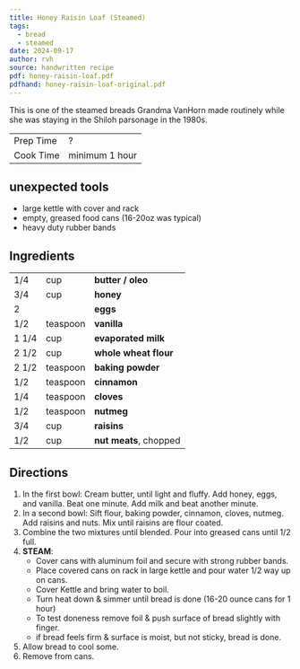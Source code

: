 ```yaml
---
title: Honey Raisin Loaf (Steamed)
tags:
  - bread
  - steamed
date: 2024-09-17
author: rvh
source: handwritten recipe
pdf: honey-raisin-loaf.pdf
pdfhand: honey-raisin-loaf-original.pdf
---
```


This is one of the steamed breads Grandma VanHorn made routinely while she was staying in the Shiloh parsonage in the 1980s.

|           |                |
| --------- | -------------- |
| Prep Time | ?              |
| Cook Time | minimum 1 hour |

## unexpected tools

- large kettle with cover and rack
- empty, greased food cans (16-20oz was typical)
- heavy duty rubber bands
 
## Ingredients

|       |          |                        |
|:----- |:-------- |:---------------------- |
| 1/4   | cup      | **butter / oleo**      |
| 3/4   | cup      | **honey**              |
| 2     |          | **eggs**               |
| 1/2   | teaspoon | **vanilla**            |
| 1 1/4 | cup      | **evaporated milk**    |
| 2 1/2 | cup      | **whole wheat flour**  |
| 2 1/2 | teaspoon | **baking powder**      |
| 1/2   | teaspoon | **cinnamon**           |
| 1/4   | teaspoon | **cloves**             |
| 1/2   | teaspoon | **nutmeg**             |
| 3/4   | cup      | **raisins**            |
| 1/2   | cup      | **nut meats**, chopped |


## Directions

1. In the first bowl: Cream butter, until light and fluffy. Add honey, eggs, and vanilla. Beat one minute. Add milk and beat another minute.
2. In a second bowl: Sift flour, baking powder, cinnamon, cloves, nutmeg. Add raisins and nuts. Mix until raisins are flour coated.
3. Combine the two mixtures until blended. Pour into greased cans until 1/2 full.
4. **STEAM**:
	- Cover cans with aluminum foil and secure with strong rubber bands.
	- Place covered cans on rack in large kettle and pour water 1/2 way up on cans.
	- Cover Kettle and bring water to boil.
	- Turn heat down & simmer until bread is done (16-20 ounce cans for 1 hour)
	- To test doneness remove foil & push surface of bread slightly with finger.
	- if bread feels firm & surface is moist, but not sticky, bread is done.
5. Allow bread to cool some.
6. Remove from cans.
